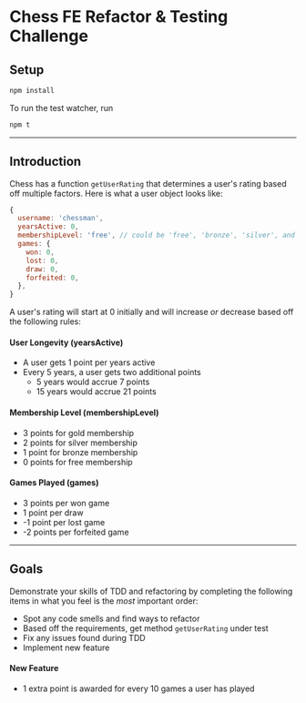 # Chess FE Refactor & Testing Challenge

## Setup 

```bash
npm install
```

To run the test watcher, run

```bash
npm t
``` 

--- 

## Introduction

Chess has a function `getUserRating` that determines a user's rating based off multiple factors. Here is what a user object looks like:

```js
{
  username: 'chessman',
  yearsActive: 0,
  membershipLevel: 'free', // could be 'free', 'bronze', 'silver', and 'gold'
  games: {
    won: 0,
    lost: 0,
    draw: 0,
    forfeited: 0,
  },
}
```

A user's rating will start at 0 initially and will increase _or_ decrease based off the following rules:

#### User Longevity (yearsActive)
- A user gets 1 point per years active
- Every 5 years, a user gets two additional points
  - 5 years would accrue 7 points
  - 15 years would accrue 21 points

#### Membership Level (membershipLevel)
- 3 points for gold membership
- 2 points for silver membership
- 1 point for bronze membership
- 0 points for free membership

#### Games Played (games)
- 3 points per won game
- 1 point per draw
- -1 point per lost game
- -2 points per forfeited game

--- 

## Goals 

Demonstrate your skills of TDD and refactoring by completing the following items in what you feel is the _most_ important order:

- Spot any code smells and find ways to refactor
- Based off the requirements, get method `getUserRating` under test
- Fix any issues found during TDD
- Implement new feature

#### New Feature
- 1 extra point is awarded for every 10 games a user has played